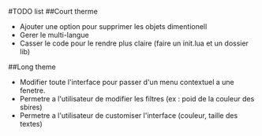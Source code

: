 #TODO list
##Court therme
* Ajouter une option pour supprimer les objets dimentionell
* Gerer le multi-langue
* Casser le code pour le rendre plus claire (faire un init.lua et un dossier lib)

##Long theme
* Modifier toute l'interface pour passer d'un menu contextuel a une fenetre.
* Permetre a l'utilisateur de modifier les filtres (ex : poid de la couleur des sbires)
* Permetre a l'utilisateur de customiser l'interface (couleur, taille des textes)

